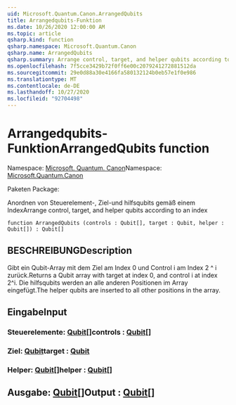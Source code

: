 ```yaml
---
uid: Microsoft.Quantum.Canon.ArrangedQubits
title: Arrangedqubits-Funktion
ms.date: 10/26/2020 12:00:00 AM
ms.topic: article
qsharp.kind: function
qsharp.namespace: Microsoft.Quantum.Canon
qsharp.name: ArrangedQubits
qsharp.summary: Arrange control, target, and helper qubits according to an index
ms.openlocfilehash: 7f5cce3429b72f0ff6e00c2079241272881512da
ms.sourcegitcommit: 29e0d88a30e4166fa580132124b0eb57e1f0e986
ms.translationtype: MT
ms.contentlocale: de-DE
ms.lasthandoff: 10/27/2020
ms.locfileid: "92704498"
---
```

# <a name="arrangedqubits-function"></a><span data-ttu-id="80184-102">Arrangedqubits-Funktion</span><span class="sxs-lookup"><span data-stu-id="80184-102">ArrangedQubits function</span></span>

<span data-ttu-id="80184-103">Namespace: [Microsoft. Quantum. Canon](xref:Microsoft.Quantum.Canon)</span><span class="sxs-lookup"><span data-stu-id="80184-103">Namespace: [Microsoft.Quantum.Canon](xref:Microsoft.Quantum.Canon)</span></span>

<span data-ttu-id="80184-104">Paketen [](https://nuget.org/packages/)</span><span class="sxs-lookup"><span data-stu-id="80184-104">Package: [](https://nuget.org/packages/)</span></span>


<span data-ttu-id="80184-105">Anordnen von Steuerelement-, Ziel-und hilfsqubits gemäß einem Index</span><span class="sxs-lookup"><span data-stu-id="80184-105">Arrange control, target, and helper qubits according to an index</span></span>

```qsharp
function ArrangedQubits (controls : Qubit[], target : Qubit, helper : Qubit[]) : Qubit[]
```


## <a name="description"></a><span data-ttu-id="80184-106">BESCHREIBUNG</span><span class="sxs-lookup"><span data-stu-id="80184-106">Description</span></span>

<span data-ttu-id="80184-107">Gibt ein Qubit-Array mit dem Ziel am Index 0 und Control i am Index 2 ^ i zurück.</span><span class="sxs-lookup"><span data-stu-id="80184-107">Returns a Qubit array with target at index 0, and control i at index 2^i.</span></span>  <span data-ttu-id="80184-108">Die hilfsqubits werden an alle anderen Positionen im Array eingefügt.</span><span class="sxs-lookup"><span data-stu-id="80184-108">The helper qubits are inserted to all other positions in the array.</span></span>

## <a name="input"></a><span data-ttu-id="80184-109">Eingabe</span><span class="sxs-lookup"><span data-stu-id="80184-109">Input</span></span>

### <a name="controls--qubit"></a><span data-ttu-id="80184-110">Steuerelemente: [Qubit](xref:microsoft.quantum.lang-ref.qubit)[]</span><span class="sxs-lookup"><span data-stu-id="80184-110">controls : [Qubit](xref:microsoft.quantum.lang-ref.qubit)[]</span></span>




### <a name="target--qubit"></a><span data-ttu-id="80184-111">Ziel: [Qubit](xref:microsoft.quantum.lang-ref.qubit)</span><span class="sxs-lookup"><span data-stu-id="80184-111">target : [Qubit](xref:microsoft.quantum.lang-ref.qubit)</span></span>




### <a name="helper--qubit"></a><span data-ttu-id="80184-112">Helper: [Qubit](xref:microsoft.quantum.lang-ref.qubit)[]</span><span class="sxs-lookup"><span data-stu-id="80184-112">helper : [Qubit](xref:microsoft.quantum.lang-ref.qubit)[]</span></span>





## <a name="output--qubit"></a><span data-ttu-id="80184-113">Ausgabe: [Qubit](xref:microsoft.quantum.lang-ref.qubit)[]</span><span class="sxs-lookup"><span data-stu-id="80184-113">Output : [Qubit](xref:microsoft.quantum.lang-ref.qubit)[]</span></span>

